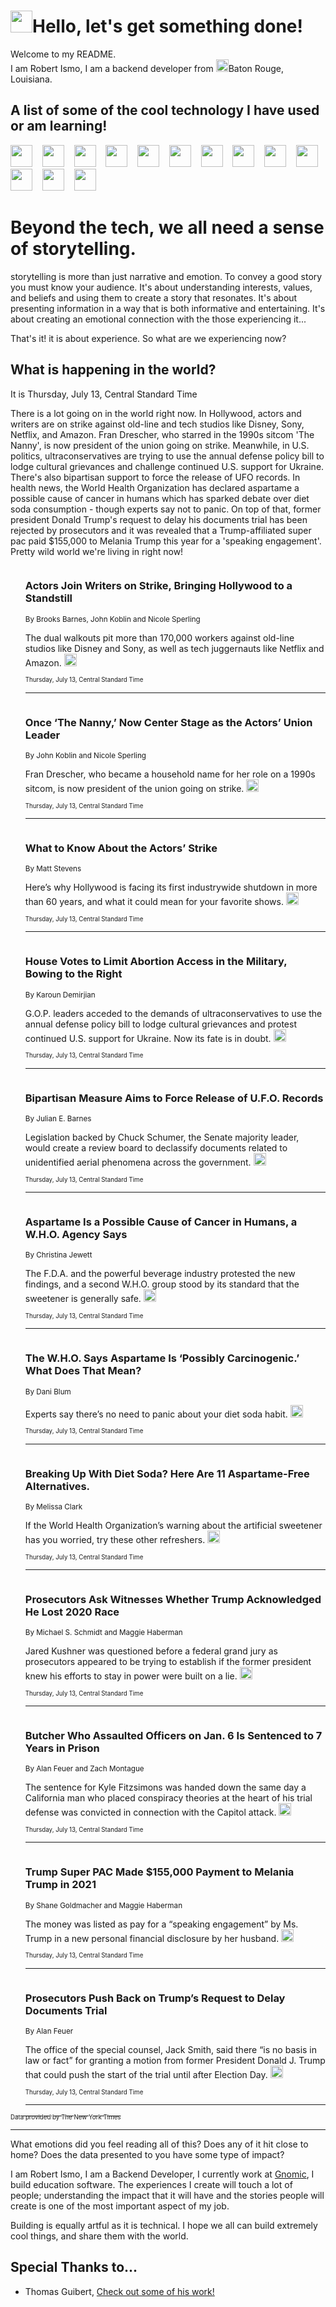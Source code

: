 <h1><img src="https://emojis.slackmojis.com/emojis/images/1643514375/3493/hot-coffee.gif?1643514375" width="35"/>Hello, let's get something done!</h1>

<p>Welcome to my README.<br/>
I am Robert Ismo, I am a backend developer from <img src="https://emojis.slackmojis.com/emojis/images/1638395689/50435/moulin_rouge.png?1638395689" width="20"/>Baton Rouge, Louisiana.</p>
<h2>A list of some of the cool technology I have used or am learning!</h2>
<p>
<img src="https://emojis.slackmojis.com/emojis/images/1643516091/21142/meow_bongotap.gif?1643516091" width="35" alt="">
<img src="https://img.shields.io/badge/Favorite%20Frontend%20Framework-SvelteKit-f83903" alt="">
<img src="https://img.shields.io/badge/Second%20Favorite-Vue-40b581" alt="">
<img src="https://img.shields.io/badge/Most%20Used%20Runtime-Nodejs-78b061" alt="">
<img src="https://emojis.slackmojis.com/emojis/images/1643517416/34482/fire.gif?1643517416" width="35" alt="">
<img src="https://img.shields.io/badge/Javascript%20But%20Better-Typescript-0078ca" alt="">
<img src="https://img.shields.io/badge/Favorite%20Language-Elixir-3e244d" alt="">
<img src="https://img.shields.io/badge/Containerize%20Everything-Docker-6ac9ef" alt="">
<img src="https://emojis.slackmojis.com/emojis/images/1643514596/5999/meow_party.gif?1643514596" width="35" alt="">
<img src="https://img.shields.io/badge/API%20Love%20Language-Graphql-de32a5" alt="">
<img src="https://img.shields.io/badge/Our%20Favorite%20Version%20Controller-Git-e94f33" alt="">
<img src="https://img.shields.io/badge/Favorite%20Database-Redis-d42d1d" alt="">
<img src="https://emojis.slackmojis.com/emojis/images/1643514559/5584/deployparrot.gif?1643514559" width="35" alt="">
<img src="https://img.shields.io/badge/Container%20Interstate-RabbitMQ-f66200" alt="">
<img src="https://img.shields.io/badge/Gotta%20Learn-Kubernetes-316adf" alt="">
<img src="https://img.shields.io/badge/Really%20Mature%20Now-WASM-654fef" alt="">
<img src="https://emojis.slackmojis.com/emojis/images/1666642497/61942/dance_vibe.gif?1666642497" width="35" alt="">
<img src="https://img.shields.io/badge/For%20My%20M1-ARM64-657d96" alt="">
<img src="https://img.shields.io/badge/Loving%20This%20So%20Much-TailwindCSS-17bcb5" alt="">
<img src="https://img.shields.io/badge/Cool%20Build%20Tool-Vite-f9cb24" alt="">
<img src="https://emojis.slackmojis.com/emojis/images/1669231376/62819/working-on-it.gif?1669231376" width="35" alt="">
<img src="https://img.shields.io/badge/Fun%20and%20Easy%20Database-MongoDB-5f8c49" alt="">
<img src="https://img.shields.io/badge/JS%20Life%20Support-NPM-c73737" alt="">
<img src="https://img.shields.io/badge/I%20Liked%20It-DynamoDB-0073b9" alt="">
<img src="https://emojis.slackmojis.com/emojis/images/1643514045/46/question.gif?1643514045" width="35" alt="">
<img src="https://img.shields.io/badge/cool-React-60d6f9" alt="">
<img src="https://img.shields.io/badge/Future%20Big%20Project-Lambda-f37e00" alt="">
<img src="https://img.shields.io/badge/NPM%20But%20Better-PNPM-f1aa07" alt="">
<img src="https://emojis.slackmojis.com/emojis/images/1643514943/9662/fbwow.gif?1643514943" width="35" alt="">
<img src="https://img.shields.io/badge/First%20Language-C-662079" alt="">
<img src="https://img.shields.io/badge/Where%20I%20Deploy%20Frontend-Vercel-000000" alt="">
<img src="https://img.shields.io/badge/Who%20Does%20not%20Want%20an%20App-Swift-f9492a" alt="">
<img src="https://emojis.slackmojis.com/emojis/images/1643514058/151/javascript.png?1643514058" width="35" alt="">
<img src="https://img.shields.io/badge/cool-Python-fbd542" alt="">
<img src="https://img.shields.io/badge/Favorite%20Something-Stripe-656cdc" alt="">
<img src="https://img.shields.io/badge/Of%20Course-HTML5-ed6327" alt="">
<img src="https://emojis.slackmojis.com/emojis/images/1660415405/60731/bomb.gif?1660415405" width="35" alt="">
<img src="https://img.shields.io/badge/hate-CSS-2964ec" alt="">
<img src="https://img.shields.io/badge/Learning-CircleCI-141215" alt="">
<img src="https://img.shields.io/badge/Learning-Rust-fbbb3b" alt="">
<img src="https://emojis.slackmojis.com/emojis/images/1660415397/60712/writing-hand.gif?1660415397" width="35" alt="">
<img src="https://img.shields.io/badge/Dev%20Browser%20of%20Choice-Firefox-cc4e26" alt="">
<img src="https://img.shields.io/badge/Recoverying%20From%20Windows-UNIX-1781e3" alt="">
<img src="https://img.shields.io/badge/LOVE-LogSeq-90c1c2" alt="">
<img src="https://emojis.slackmojis.com/emojis/images/1643514066/223/kirby.gif?1643514066" width="35" alt="">
<img src="https://img.shields.io/badge/Daily%20Driver-MacOS-e6e6e8" alt="">
<img src="https://img.shields.io/badge/Git%20Server-Github-000000" alt="">
<img src="https://img.shields.io/badge/enjoyable-EC2-f17428" alt="">
<img src="https://emojis.slackmojis.com/emojis/images/1643514239/2069/excited.gif?1643514239" width="35" alt="">
</p>
<h1>Beyond the tech, we all need a sense of storytelling.</h1>
<p>storytelling is more than just narrative and emotion. To convey a good story you must know your audience. It's about understanding interests, values, and beliefs and using them to create a story that resonates. It's about presenting information in a way that is both informative and entertaining. It's about creating an emotional connection with the those experiencing it...</p>
<p>That's it! it is about experience. So what are we experiencing now?</p>
<h2>What is happening in the world?</h2>
<p>It is Thursday, July 13, Central Standard Time</p>
<p>
There is a lot going on in the world right now. In Hollywood, actors and writers are on strike against old-line and tech studios like Disney, Sony, Netflix, and Amazon. Fran Drescher, who starred in the 1990s sitcom &#39;The Nanny&#39;, is now president of the union going on strike. Meanwhile, in U.S. politics, ultraconservatives are trying to use the annual defense policy bill to lodge cultural grievances and challenge continued U.S. support for Ukraine. There&#39;s also bipartisan support to force the release of UFO records. In health news, the World Health Organization has declared aspartame a possible cause of cancer in humans which has sparked debate over diet soda consumption - though experts say not to panic. On top of that, former president Donald Trump&#39;s request to delay his documents trial has been rejected by prosecutors and it was revealed that a Trump-affiliated super pac paid $155,000 to Melania Trump this year for a &#39;speaking engagement&#39;. Pretty wild world we&#39;re living in right now!</p>
<ol>
<img src="https://img.shields.io/badge/-business-blue" alt="">
<h3>Actors Join Writers on Strike, Bringing Hollywood to a Standstill</h3>
<sub>By Brooks Barnes, John Koblin and Nicole Sperling</sub>
<p>The dual walkouts pit more than 170,000 workers against old-line studios like Disney and Sony, as well as tech juggernauts like Netflix and Amazon.  <a href="https://nyti.ms/3pLnnn0"><img src="https://developer.nytimes.com/files/poweredby_nytimes_30b.png?v=1583354208352" height="20"></a></p>
<sub><sub>Thursday, July 13, Central Standard Time</sub></sub>
<hr/>
<img src="https://img.shields.io/badge/-business-blue" alt="">
<h3>Once ‘The Nanny,’ Now Center Stage as the Actors’ Union Leader</h3>
<sub>By John Koblin and Nicole Sperling</sub>
<p>Fran Drescher, who became a household name for her role on a 1990s sitcom, is now president of the union going on strike.  <a href="https://nyti.ms/3XP2fJ0"><img src="https://developer.nytimes.com/files/poweredby_nytimes_30b.png?v=1583354208352" height="20"></a></p>
<sub><sub>Thursday, July 13, Central Standard Time</sub></sub>
<hr/>
<img src="https://img.shields.io/badge/-arts-blue" alt="">
<h3>What to Know About the Actors’ Strike</h3>
<sub>By Matt Stevens</sub>
<p>Here’s why Hollywood is facing its first industrywide shutdown in more than 60 years, and what it could mean for your favorite shows.  <a href="https://nyti.ms/46P8Zec"><img src="https://developer.nytimes.com/files/poweredby_nytimes_30b.png?v=1583354208352" height="20"></a></p>
<sub><sub>Thursday, July 13, Central Standard Time</sub></sub>
<hr/>
<img src="https://img.shields.io/badge/-us-blue" alt="">
<h3>House Votes to Limit Abortion Access in the Military, Bowing to the Right</h3>
<sub>By Karoun Demirjian</sub>
<p>G.O.P. leaders acceded to the demands of ultraconservatives to use the annual defense policy bill to lodge cultural grievances and protest continued U.S. support for Ukraine. Now its fate is in doubt.  <a href="https://nyti.ms/3PVAVXQ"><img src="https://developer.nytimes.com/files/poweredby_nytimes_30b.png?v=1583354208352" height="20"></a></p>
<sub><sub>Thursday, July 13, Central Standard Time</sub></sub>
<hr/>
<img src="https://img.shields.io/badge/-us-blue" alt="">
<h3>Bipartisan Measure Aims to Force Release of U.F.O. Records</h3>
<sub>By Julian E. Barnes</sub>
<p>Legislation backed by Chuck Schumer, the Senate majority leader, would create a review board to declassify documents related to unidentified aerial phenomena across the government.  <a href="https://nyti.ms/3PPx6Do"><img src="https://developer.nytimes.com/files/poweredby_nytimes_30b.png?v=1583354208352" height="20"></a></p>
<sub><sub>Thursday, July 13, Central Standard Time</sub></sub>
<hr/>
<img src="https://img.shields.io/badge/-health-blue" alt="">
<h3>Aspartame Is a Possible Cause of Cancer in Humans, a W.H.O. Agency Says</h3>
<sub>By Christina Jewett</sub>
<p>The F.D.A. and the powerful beverage industry protested the new findings, and a second W.H.O. group stood by its standard that the sweetener is generally safe.  <a href="https://nyti.ms/44J0eQN"><img src="https://developer.nytimes.com/files/poweredby_nytimes_30b.png?v=1583354208352" height="20"></a></p>
<sub><sub>Thursday, July 13, Central Standard Time</sub></sub>
<hr/>
<img src="https://img.shields.io/badge/-well-blue" alt="">
<h3>The W.H.O. Says Aspartame Is ‘Possibly Carcinogenic.’ What Does That Mean?</h3>
<sub>By Dani Blum</sub>
<p>Experts say there’s no need to panic about your diet soda habit.  <a href="https://nyti.ms/3XS6qnh"><img src="https://developer.nytimes.com/files/poweredby_nytimes_30b.png?v=1583354208352" height="20"></a></p>
<sub><sub>Thursday, July 13, Central Standard Time</sub></sub>
<hr/>
<img src="https://img.shields.io/badge/-dining-blue" alt="">
<h3>Breaking Up With Diet Soda? Here Are 11 Aspartame-Free Alternatives.</h3>
<sub>By Melissa Clark</sub>
<p>If the World Health Organization’s warning about the artificial sweetener has you worried, try these other refreshers.  <a href="https://nyti.ms/44J0gIp"><img src="https://developer.nytimes.com/files/poweredby_nytimes_30b.png?v=1583354208352" height="20"></a></p>
<sub><sub>Thursday, July 13, Central Standard Time</sub></sub>
<hr/>
<img src="https://img.shields.io/badge/-us-blue" alt="">
<h3>Prosecutors Ask Witnesses Whether Trump Acknowledged He Lost 2020 Race</h3>
<sub>By Michael S. Schmidt and Maggie Haberman</sub>
<p>Jared Kushner was questioned before a federal grand jury as prosecutors appeared to be trying to establish if the former president knew his efforts to stay in power were built on a lie.  <a href="https://nyti.ms/3DeEzEm"><img src="https://developer.nytimes.com/files/poweredby_nytimes_30b.png?v=1583354208352" height="20"></a></p>
<sub><sub>Thursday, July 13, Central Standard Time</sub></sub>
<hr/>
<img src="https://img.shields.io/badge/-us-blue" alt="">
<h3>Butcher Who Assaulted Officers on Jan. 6 Is Sentenced to 7 Years in Prison</h3>
<sub>By Alan Feuer and Zach Montague</sub>
<p>The sentence for Kyle Fitzsimons was handed down the same day a California man who placed conspiracy theories at the heart of his trial defense was convicted in connection with the Capitol attack.  <a href="https://nyti.ms/47115hZ"><img src="https://developer.nytimes.com/files/poweredby_nytimes_30b.png?v=1583354208352" height="20"></a></p>
<sub><sub>Thursday, July 13, Central Standard Time</sub></sub>
<hr/>
<img src="https://img.shields.io/badge/-us-blue" alt="">
<h3>Trump Super PAC Made $155,000 Payment to Melania Trump in 2021</h3>
<sub>By Shane Goldmacher and Maggie Haberman</sub>
<p>The money was listed as pay for a “speaking engagement” by Ms. Trump in a new personal financial disclosure by her husband.  <a href="https://nyti.ms/3XQaaFT"><img src="https://developer.nytimes.com/files/poweredby_nytimes_30b.png?v=1583354208352" height="20"></a></p>
<sub><sub>Thursday, July 13, Central Standard Time</sub></sub>
<hr/>
<img src="https://img.shields.io/badge/-us-blue" alt="">
<h3>Prosecutors Push Back on Trump’s Request to Delay Documents Trial</h3>
<sub>By Alan Feuer</sub>
<p>The office of the special counsel, Jack Smith, said there “is no basis in law or fact” for granting a motion from former President Donald J. Trump that could push the start of the trial until after Election Day.  <a href="https://nyti.ms/46Oz78J"><img src="https://developer.nytimes.com/files/poweredby_nytimes_30b.png?v=1583354208352" height="20"></a></p>
<sub><sub>Thursday, July 13, Central Standard Time</sub></sub>
<hr/>
</ol>
<a href="https://developer.nytimes.com"><sub><sub>Data provided by The New York Times</sub></sub></a>
<hr/>
<p>What emotions did you feel reading all of this? Does any of it hit close to home? Does the data presented to you have some type of impact?</p>
<p>I am Robert Ismo, I am a Backend Developer, I currently work at <a href="https://gnomic.education/">Gnomic</a>, I build education software. The experiences I create will touch a lot of people; understanding the impact that it will have and the stories people will create is one of the most important aspect of my job.</p>
<p>Building is equally artful as it is technical. I hope we all can build extremely cool things, and share them with the world.</p>
<h2>Special Thanks to...</h2>
<ul>
<li>Thomas Guibert, <a href="https://github.com/thmsgbrt/thmsgbrt">Check out some of his work!</a></li>
</ul>